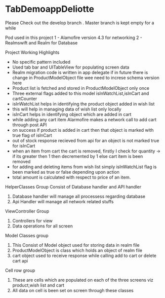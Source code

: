 # TabDemoappDeliotte
Please Check out the develop branch .
Master branch is kept empty for a while

Pod used in this project
1 - Alamofire version 4.3 for networking
2 - Realmswift and Realm for Database 

Project Working Highlights
- No specific pattern included
- Used tab bar and UITableView for populating screen data
- Realm migration code is written in app delegate if in future there is change in 
ProductModelObject file wee need to increse schema version here
- Product list is fetched and stored in ProductModelObject only once
- Three external flags added to this model isInWatchList,isInCart and cartCounter
- isInWatchList helps in identifying the product object added in wish list
- this will help in managing data of wish list only locally
- isInCart helps in identifying object which are added in cart
- while adding any cart item Alarmofire makes a network call to add cart through post API
- on success if product is added in cart then that object is marked with true flag of isInCart
- out of stock response recieved from api for an object is not marked true for isInCart
- when an item from cart the cart is removed, firstly I check for quantity -> if its greater then 1 
then decremented by 1 else cart item is been removed
- for adding and deleting items from wish list simply isInWatchList flag is been marked as true or false
depending upon action
- total amount is calculated with respect to price of an item.


HelperClasses Group
Consist of Database handler and API handler
1. Database handler will manage all processess regarding database
2. Api Handler will manage all network related stuffs

ViewController Group
1. Controllers for view 
2. Data operations for all screen

Model Classes group
1. This Consist of Model object used for storing data in realm file
2. ProductModelObject is class which holds an object of realm file
3. cart object used to receive response while calling add to cart or delete cart api

Cell row group
1. These are cells which are populated on each of the three screens viz product,wish list and cart
2. All data on cell is been set on screen through these classes
